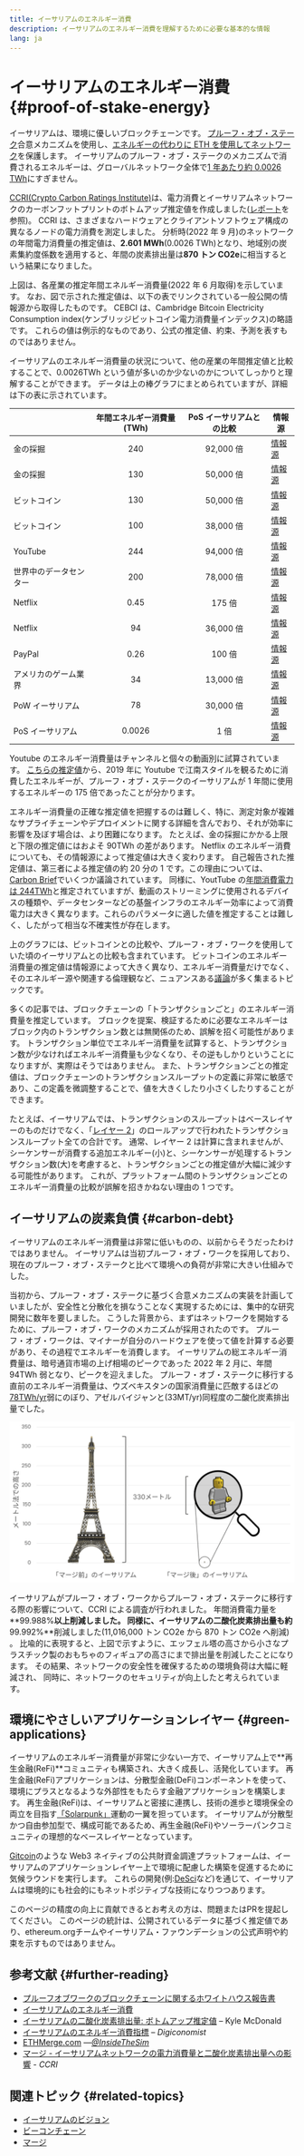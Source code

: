 ```yaml
---
title: イーサリアムのエネルギー消費
description: イーサリアムのエネルギー消費を理解するために必要な基本的な情報
lang: ja
---
```


# イーサリアムのエネルギー消費 \{#proof-of-stake-energy}

イーサリアムは、環境に優しいブロックチェーンです。 [プルーフ・オブ・ステーク](/developers/docs/consensus-mechanisms/pos)合意メカニズムを使用し、[エネルギーの代わりに ETH を使用してネットワーク](/developers/docs/consensus-mechanisms/pow)を保護します。 イーサリアムのプルーフ・オブ・ステークのメカニズムで消費されるエネルギーは、グローバルネットワーク全体で[1 年あたり約 0.0026 TWh](https://carbon-ratings.com/eth-report-2022)にすぎません。

[CCRI(Crypto Carbon Ratings Institute)](https://carbon-ratings.com)は、電力消費とイーサリアムネットワークのカーボンフットプリントのボトムアップ推定値を作成しました([レポート](https://carbon-ratings.com/eth-report-2022)を参照)。 CCRI は、さまざまなハードウェアとクライアントソフトウェア構成の異なるノードの電力消費を測定しました。 分析時(2022 年 9 月)のネットワークの年間電力消費量の推定値は、**2.601 MWh**(0.0026 TWh)となり、地域別の炭素集約度係数を適用すると、年間の炭素排出量は**870 トン CO2e**に相当するという結果になりました。

<EnergyConsumptionChart />

上図は、各産業の推定年間エネルギー消費量(2022 年 6 月取得)を示しています。 なお、図で示された推定値は、以下の表でリンクされている一般公開の情報源から取得したものです。 CEBCI は、Cambridge Bitcoin Electricity Consumption index(ケンブリッジビットコイン電力消費量インデックス)の略語です。 これらの値は例示的なものであり、公式の推定値、約束、予測を表すものではありません。

イーサリアムのエネルギー消費量の状況について、他の産業の年間推定値と比較することで、0.0026TWh という値が多いのか少ないのかについてしっかりと理解することができます。 データは上の棒グラフにまとめられていますが、詳細は下の表に示されています。

|                        | 年間エネルギー消費量(TWh) | PoS イーサリアムとの比較 | 情報源                                                                                                                                            |
| :--------------------- | :-----------------------: | :----------------------: | ------------------------------------------------------------------------------------------------------------------------------------------------- |
| 金の採掘               |            240            |        92,000 倍         | [情報源](https://www.kitco.com/news/2021-05-17/Gold-s-energy-consumption-doubles-that-of-bitcoin-Galaxy-Digital.html)                             |
| 金の採掘               |            130            |        50,000 倍         | [情報源](https://ccaf.io/cbeci/index/comparisons)                                                                                                 |
| ビットコイン           |            130            |        50,000 倍         | [情報源](https://digiconomist.net/bitcoin-energy-consumption)                                                                                     |
| ビットコイン           |            100            |        38,000 倍         | [情報源](https://ccaf.io/cbeci/index/comparisons)                                                                                                 |
| YouTube                |            244            |        94,000 倍         | [情報源](https://thefactsource.com/how-much-electricity-does-youtube-use/)                                                                        |
| 世界中のデータセンター |            200            |        78,000 倍         | [情報源](https://www.iea.org/commentaries/data-centres-and-energy-from-global-headlines-to-local-headaches)                                       |
| Netflix                |           0.45            |          175 倍          | [情報源](https://s22.q4cdn.com/959853165/files/doc_downloads/2020/02/0220_Netflix_EnvironmentalSocialGovernanceReport_FINAL.pdf)                  |
| Netflix                |            94             |        36,000 倍         | [情報源](https://theshiftproject.org/en/article/unsustainable-use-online-video/)                                                                  |
| PayPal                 |           0.26            |          100 倍          | [情報源](https://app.impaakt.com/analyses/paypal-consumed-264100-mwh-of-energy-in-2020-24-from-non-renewable-sources-27261)                       |
| アメリカのゲーム業界   |            34             |        13,000 倍         | [情報源](https://www.researchgate.net/publication/336909520_Toward_Greener_Gaming_Estimating_National_Energy_Use_and_Energy_Efficiency_Potential) |
| PoW イーサリアム       |            78             |        30,000 倍         | [情報源](https://digiconomist.net/ethereum-energy-consumption)                                                                                    |
| PoS イーサリアム       |          0.0026           |           1 倍           | [情報源](https://carbon-ratings.com/eth-report-2022)                                                                                              |

Youtube のエネルギー消費量はチャンネルと個々の動画別に試算されています。 [こちらの推定値](https://thefactsource.com/how-much-electricity-does-youtube-use/)から、2019 年に Youtube で江南スタイルを観るために消費したエネルギーが、プルーフ・オブ・ステークのイーサリアムが 1 年間に使用するエネルギーの 175 倍であったことが分かります。

エネルギー消費量の正確な推定値を把握するのは難しく、特に、測定対象が複雑なサプライチェーンやデプロイメントに関する詳細を含んでおり、それが効率に影響を及ぼす場合は、より困難になります。 たとえば、金の採掘にかかる上限と下限の推定値にはおよそ 90TWh の差があります。 Netflix のエネルギー消費についても、その情報源によって推定値は大きく変わります。 自己報告された推定値は、第三者による推定値の約 20 分の 1 です。この理由については、[Carbon Brief](https://www.carbonbrief.org/factcheck-what-is-the-carbon-footprint-of-streaming-video-on-netflix)でいくつか議論されています。 同様に、YoutTube の[年間消費電力は 244TWh](https://thefactsource.com/how-much-electricity-does-youtube-use/)と推定されていますが、動画のストリーミングに使用されるデバイスの種類や、データセンターなどの基盤インフラのエネルギー効率によって消費電力は大きく異なります。これらのパラメータに適した値を推定することは難しく、したがって相当な不確実性が存在します。

上のグラフには、ビットコインとの比較や、プルーフ・オブ・ワークを使用していた頃のイーサリアムとの比較も含まれています。 ビットコインのエネルギー消費量の推定値は情報源によって大きく異なり、エネルギー消費量だけでなく、そのエネルギー源や関連する倫理観など、ニュアンスある[議論](https://www.coindesk.com/business/2020/05/19/the-last-word-on-bitcoins-energy-consumption/)が多く集まるトピックです。

多くの記事では、ブロックチェーンの「トランザクションごと」のエネルギー消費量を推定しています。 ブロックを提案、検証するために必要なエネルギーはブロック内のトランザクション数とは無関係のため、誤解を招く可能性があります。 トランザクション単位でエネルギー消費量を試算すると、トランザクション数が少なければエネルギー消費量も少なくなり、その逆もしかりということになりますが、実際はそうではありません。 また、トランザクションごとの推定値は、ブロックチェーンのトランザクションスループットの定義に非常に敏感であり、この定義を微調整することで、値を大きくしたり小さくしたりすることができます。

たとえば、イーサリアムでは、トランザクションのスループットはベースレイヤーのものだけでなく、「[レイヤー 2](/layer-2/)」のロールアップで行われたトランザクションスループット全ての合計です。 通常、レイヤー 2 は計算に含まれませんが、シーケンサーが消費する追加エネルギー(小)と、シーケンサーが処理するトランザクション数(大)を考慮すると、トランザクションごとの推定値が大幅に減少する可能性があります。 これが、プラットフォーム間のトランザクションごとのエネルギー消費量の比較が誤解を招きかねない理由の 1 つです。

## イーサリアムの炭素負債 \{#carbon-debt}

イーサリアムのエネルギー消費量は非常に低いものの、以前からそうだったわけではありません。 イーサリアムは当初プルーフ・オブ・ワークを採用しており、現在のプルーフ・オブ・ステークと比べて環境への負荷が非常に大きい仕組みでした。

当初から、プルーフ・オブ・ステークに基づく合意メカニズムの実装を計画していましたが、安全性と分散化を損なうことなく実現するためには、集中的な研究開発に数年を要しました。 こうした背景から、まずはネットワークを開始するために、プルーフ・オブ・ワークのメカニズムが採用されたのです。 プルーフ・オブ・ワークは、マイナーが自分のハードウェアを使って値を計算する必要があり、その過程でエネルギーを消費します。 イーサリアムの総エネルギー消費量は、暗号通貨市場の上げ相場のピークであった 2022 年 2 月に、年間 94TWh 弱となり、ピークを迎えました。 プルーフ・オブ・ステークに移行する直前のエネルギー消費量は、ウズベキスタンの国家消費量に匹敵するほどの[78TWh/yr](https://digiconomist.net/ethereum-energy-consumption)弱にのぼり、アゼルバイジャンと(33MT/yr)同程度の二酸化炭素排出量でした。

![マージ前後のイーサリアムのエネルギー消費量比較 左側には高さ330メートルのエッフェル塔が、右側には虫眼鏡の中に高さ4センチのプラスチック製のフィギュアが表示](energy_consumption_pre_post_merge.png)

イーサリアムがプルーフ・オブ・ワークからプルーフ・オブ・ステークに移行する際の影響について、CCRI による調査が行われました。 年間消費電力量を**99.988%**以上削減しました。 同様に、イーサリアムの二酸化炭素排出量も約**99.992%**削減しました(11,016,000 トン CO2e から 870 トン CO2e へ削減) 。 比喩的に表現すると、上図で示すように、エッフェル塔の高さから小さなプラスチック製のおもちゃのフィギュアの高さにまで排出量を削減したことになります。 その結果、ネットワークの安全性を確保するための環境負荷は大幅に軽減され、 同時に、ネットワークのセキュリティが向上したと考えられています。

## 環境にやさしいアプリケーションレイヤー \{#green-applications}

イーサリアムのエネルギー消費量が非常に少ない一方で、イーサリアム上で**再生金融(ReFi)**コミュニティも構築され、大きく成長し、活発化しています。 再生金融(ReFi)アプリケーションは、分散型金融(DeFi)コンポーネントを使って、環境にプラスとなるような外部性をもたらす金融アプリケーションを構築します。 再生金融(ReFi)は、イーサリアムと密接に連携し、技術の進歩と環境保全の両立を目指す[「Solarpunk」](https://en.wikipedia.org/wiki/Solarpunk)運動の一翼を担っています。 イーサリアムが分散型かつ自由参加型で、構成可能であるため、再生金融(ReFi)やソーラーパンクコミュニティの理想的なベースレイヤーとなっています。

[Gitcoin](https://gitcoin.co)のような Web3 ネイティブの公共財資金調達プラットフォームは、イーサリアムのアプリケーションレイヤー上で環境に配慮した構築を促進するために気候ラウンドを実行します。 これらの開発(例:[DeSci](/desci/)など)を通じて、イーサリアムは環境的にも社会的にもネットポジティブな技術になりつつあります。

<InfoBanner emoji=":evergreen_tree:">
  このページの精度の向上に貢献できるとお考えの方は、問題またはPRを提起してください。 このページの統計は、公開されているデータに基づく推定値であり、ethereum.orgチームやイーサリアム・ファウンデーションの公式声明や約束を示すものではありません。 
</InfoBanner>

## 参考文献 \{#further-reading}

- [プルーフオブワークのブロックチェーンに関するホワイトハウス報告書](https://www.whitehouse.gov/wp-content/uploads/2022/09/09-2022-Crypto-Assets-and-Climate-Report.pdf)
- [イーサリアムのエネルギー消費](https://mirror.xyz/jmcook.eth/ODpCLtO4Kq7SCVFbU4He8o8kXs418ZZDTj0lpYlZkR8)
- [イーサリアムの二酸化炭素排出量: ボトムアップ推定値](https://kylemcdonald.github.io/ethereum-emissions/) – Kyle McDonald
- [イーサリアムのエネルギー消費指標](https://digiconomist.net/ethereum-energy-consumption/) – _Digiconomist_
- [ETHMerge.com](https://ethmerge.com/) —_[@InsideTheSim](https://twitter.com/InsideTheSim)_
- [マージ - イーサリアムネットワークの電力消費量と二酸化炭素排出量への影響](https://carbon-ratings.com/eth-report-2022) - _CCRI_

## 関連トピック \{#related-topics}

- [イーサリアムのビジョン](/roadmap/vision/)
- [ビーコンチェーン](/roadmap/beacon-chain)
- [マージ](/roadmap/merge/)
